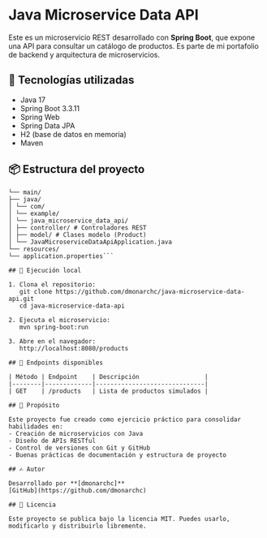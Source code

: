 # Java Microservice Data API

Este es un microservicio REST desarrollado con **Spring Boot**, que expone una API para consultar un catálogo de productos. Es parte de mi portafolio de backend y arquitectura de microservicios.

## 🔧 Tecnologías utilizadas

- Java 17  
- Spring Boot 3.3.11  
- Spring Web  
- Spring Data JPA  
- H2 (base de datos en memoria)  
- Maven  

## 📦 Estructura del proyecto
```src/
└── main/
├── java/
│ └── com/
│ └── example/
│ └── java_microservice_data_api/
│ ├── controller/ # Controladores REST
│ ├── model/ # Clases modelo (Product)
│ └── JavaMicroserviceDataApiApplication.java
└── resources/
└── application.properties```

## 🚀 Ejecución local

1. Clona el repositorio:
   git clone https://github.com/dmonarchc/java-microservice-data-api.git
   cd java-microservice-data-api

2. Ejecuta el microservicio:
   mvn spring-boot:run

3. Abre en el navegador:
   http://localhost:8080/products

## 📌 Endpoints disponibles

| Método | Endpoint    | Descripción                  |
|--------|-------------|------------------------------|
| GET    | /products   | Lista de productos simulados |

## 🧠 Propósito

Este proyecto fue creado como ejercicio práctico para consolidar habilidades en:
- Creación de microservicios con Java
- Diseño de APIs RESTful
- Control de versiones con Git y GitHub
- Buenas prácticas de documentación y estructura de proyecto

## ✍️ Autor

Desarrollado por **[dmonarchc]**  
[GitHub](https://github.com/dmonarchc)

## 📜 Licencia

Este proyecto se publica bajo la licencia MIT. Puedes usarlo, modificarlo y distribuirlo libremente.